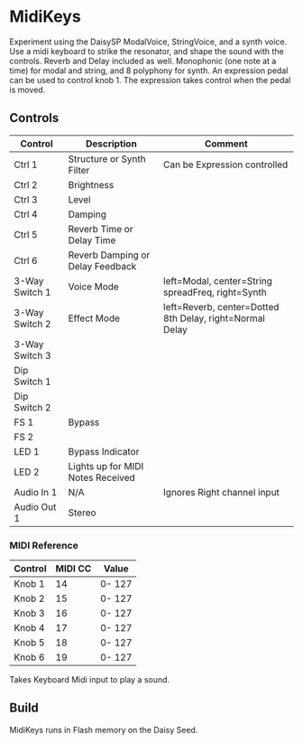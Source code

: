 # MidiKeys

Experiment using the DaisySP ModalVoice, StringVoice, and a synth voice. Use a midi keyboard to strike the resonator, and shape the sound with the controls.
Reverb and Delay included as well.
Monophonic (one note at a time) for modal and string, and 8 polyphony for synth.
An expression pedal can be used to control knob 1. The expression takes control when the pedal is moved.

## Controls

| Control | Description | Comment |
| --- | --- | --- |
| Ctrl 1 | Structure or Synth Filter | Can be Expression controlled |
| Ctrl 2 | Brightness |  |
| Ctrl 3 | Level |  |
| Ctrl 4 | Damping |  |
| Ctrl 5 | Reverb Time or Delay Time |  |
| Ctrl 6 | Reverb Damping or Delay Feedback|  |
| 3-Way Switch 1 | Voice Mode | left=Modal, center=String spreadFreq, right=Synth |
| 3-Way Switch 2 | Effect Mode | left=Reverb, center=Dotted 8th Delay, right=Normal Delay |
| 3-Way Switch 3 |  |  |
| Dip Switch 1 |  |  |
| Dip Switch 2 |  |  |
| FS 1 | Bypass |  |
| FS 2 |  |  |
| LED 1 | Bypass Indicator |  |
| LED 2 | Lights up for MIDI Notes Received | |
| Audio In 1 | N/A | Ignores Right channel input  |
| Audio Out 1 | Stereo | |

### MIDI Reference

| Control | MIDI CC | Value |
| --- | --- | --- |
| Knob 1 | 14 | 0- 127 |
| Knob 2 | 15 | 0- 127 |
| Knob 3 | 16 | 0- 127 |
| Knob 4 | 17 | 0- 127 |
| Knob 5 | 18 | 0- 127 |
| Knob 6 | 19 | 0- 127 |

Takes Keyboard Midi input to play a sound.

## Build

MidiKeys runs in Flash memory on the Daisy Seed.

